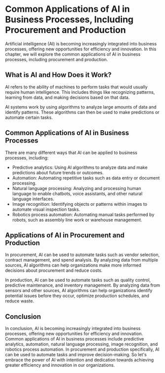 # Common Applications of AI in Business Processes, Including Procurement and Production

Artificial intelligence (AI) is becoming increasingly integrated into business processes, offering new opportunities for efficiency and innovation. In this chapter, we will explore the common applications of AI in business processes, including procurement and production.

What is AI and How Does it Work?
--------------------------------

AI refers to the ability of machines to perform tasks that would usually require human intelligence. This includes things like recognizing patterns, learning from data, and making decisions based on that data.

AI systems work by using algorithms to analyze large amounts of data and identify patterns. These algorithms can then be used to make predictions or automate certain tasks.

Common Applications of AI in Business Processes
-----------------------------------------------

There are many different ways that AI can be applied to business processes, including:

* Predictive analytics: Using AI algorithms to analyze data and make predictions about future trends or outcomes.
* Automation: Automating repetitive tasks such as data entry or document processing.
* Natural language processing: Analyzing and processing human language to enable chatbots, voice assistants, and other natural language interfaces.
* Image recognition: Identifying objects or patterns within images to automate visual inspection tasks.
* Robotics process automation: Automating manual tasks performed by robots, such as assembly line work or warehouse management.

Applications of AI in Procurement and Production
------------------------------------------------

In procurement, AI can be used to automate tasks such as vendor selection, contract management, and spend analysis. By analyzing data from multiple sources, AI algorithms can help organizations make more informed decisions about procurement and reduce costs.

In production, AI can be used to automate tasks such as quality control, predictive maintenance, and inventory management. By analyzing data from sensors and other sources, AI algorithms can help organizations identify potential issues before they occur, optimize production schedules, and reduce waste.

Conclusion
----------

In conclusion, AI is becoming increasingly integrated into business processes, offering new opportunities for efficiency and innovation. Common applications of AI in business processes include predictive analytics, automation, natural language processing, image recognition, and robotics process automation. In procurement and production specifically, AI can be used to automate tasks and improve decision-making. So let's embrace the power of AI with intention and dedication towards achieving greater efficiency and innovation in our organizations.
